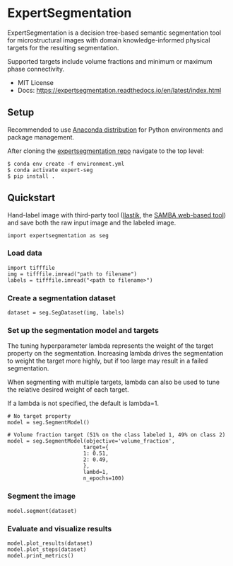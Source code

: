 # ExpertSegmentation

ExpertSegmentation is a decision tree-based semantic segmentation tool for microstructural images with domain knowledge-informed physical targets for the resulting segmentation.

Supported targets include volume fractions and minimum or maximum phase connectivity.

* MIT License
* Docs: https://expertsegmentation.readthedocs.io/en/latest/index.html


## Setup

Recommended to use [Anaconda distribution](https://www.anaconda.com/download) for Python environments and package management.

After cloning the [expertsegmentation repo](https://github.com/NREL/expertsegmentation) navigate to the top level:

```
$ conda env create -f environment.yml
$ conda activate expert-seg
$ pip install .
```

## Quickstart

Hand-label image with third-party tool ([Ilastik](https://www.ilastik.org/documentation/basics/installation), the [SAMBA web-based tool](https://www.sambasegment.com/)) and save both the raw input image and the labeled image.


```
import expertsegmentation as seg
```


### Load data

```
import tifffile
img = tifffile.imread("path to filename")
labels = tifffile.imread("<path to filename>")
```


### Create a segmentation dataset

```
dataset = seg.SegDataset(img, labels)
```

### Set up the segmentation model and targets

The tuning hyperparameter lambda represents the weight of the target property
on the segmentation. Increasing lambda drives the
segmentation to weight the target more highly, but if too large
may result in a failed segmentation.

When segmenting with multiple targets, lambda can also be used to tune
the relative desired weight of each target.

If a lambda is not specified, the default is lambda=1.

```
# No target property
model = seg.SegmentModel()

# Volume fraction target (51% on the class labeled 1, 49% on class 2)
model = seg.SegmentModel(objective='volume_fraction',
                        target={
                        1: 0.51,
                        2: 0.49,
                        },
                        lambd=1,
                        n_epochs=100)
```

### Segment the image
```
model.segment(dataset)
```

### Evaluate and visualize results
```
model.plot_results(dataset)
model.plot_steps(dataset)
model.print_metrics()
```
